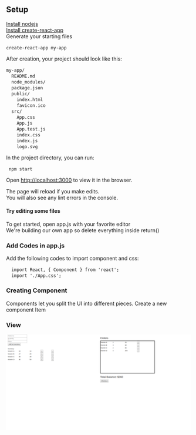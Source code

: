 
## Setup
[Install nodejs](https://nodejs.org)<br>
[Install create-react-app](https://github.com/facebookincubator/create-react-app)<br>
Generate your starting files
```
create-react-app my-app
```
After creation, your project should look like this:
```
my-app/
  README.md
  node_modules/
  package.json
  public/
    index.html
    favicon.ico
  src/
    App.css
    App.js
    App.test.js
    index.css
    index.js
    logo.svg
```
In the project directory, you can run:
```
 npm start
```
Open [http://localhost:3000](http://localhost:3000) to view it in the browser.

The page will reload if you make edits.<br>
You will also see any lint errors in the console.

#### Try editing some files
To get started, open app.js with your favorite editor <br>
We're building our own app so delete everything inside return()<br>

### Add Codes in app.js

Add the following codes to import component and css:

```
  import React, { Component } from 'react';
  import './App.css';

```

### Creating Component

Components let you split the UI into different pieces.
Create a new component Item




### View

![pos_view](md/pos-view.png)
